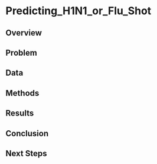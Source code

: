 # Predicting_H1N1_or_Flu_Shot


## Overview



## Problem


## Data


## Methods



## Results



## Conclusion



## Next Steps
